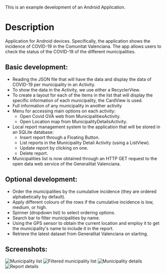 This is an example development of an Android Application.

# Description

Application for Android devices. Specifically, the application shows the incidence of COVID-19 in the Comunitat Valenciana. The app allows users to check the status of the COVID-19 of the different municipalities.

## Basic development:
* Reading the JSON file that will have the data and display the data of COVID-19 per municipality in an Activity.
* To show the data in the Activity, we use either a RecyclerView.
* To create a layout for each of the items in the list that will display the specific information of each municipality, the CardView is used.
* Full information of any municipality in another activity
* Menu for accessing main options on each activity:
   * Open Covid GVA web from MunicipalitiesActivity.
   * Open Location map from MunicipalityDetailsActivity.
* Local report management system to the application that will be stored in an SQLite database:
   * Insert report through a Floating Button.
   * List reports in the Municipality Detail Activity (using a ListView).
   * Update report by clicking on one.
   * Delete report.
* Municipalities list is now obtained through an HTTP GET request to the open data web service of the Generalitat Valenciana.

## Optional development:
* Order the municipalities by the cumulative incidence (they are ordered alphabetically by default).
* Apply different colours of the rows if the cumulative incidence is low, medium, or high.
* Spinner (dropdown list) to select ordering options.
* Search bar to filter municipalities by name.
* Using the GPS sensor to obtain the current location and employ it to get the municipality's name to include it in the report.
* Retrieve the latest dataset from Generalitat Valenciana on starting.

## Screenshots:
![Municipality list](screenshot-covid19gva-01.jpg)
![Filtered municipality list](screenshot-covid19gva-02.jpg)
![Municipality details](screenshot-covid19gva-03.jpg)
![Report details](screenshot-covid19gva-04.jpg)